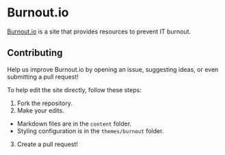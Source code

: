# Burnout.io
[Burnout.io](http://burnout.io) is a site that provides resources to prevent IT burnout.

## Contributing
Help us improve Burnout.io by opening an issue, suggesting ideas, or even submitting a pull request!

To help edit the site directly, follow these steps:

1. Fork the repository.
2. Make your edits.
  * Markdown files are in the `content` folder.
  * Styling configuration is in the `themes/burnout` folder.
3. Create a pull request!
